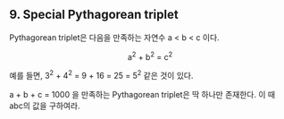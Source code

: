 ## 9. Special Pythagorean triplet

Pythagorean triplet은 다음을 만족하는 자연수 a < b < c 이다.

<p align="center">
  a<sup>2</sup> + b<sup>2</sup> = c<sup>2</sup>
</p>

예를 들면, 3<sup>2</sup> + 4<sup>2</sup> = 9 + 16 = 25 = 5<sup>2</sup> 같은 것이 있다.

a + b + c = 1000 을 만족하는 Pythagorean triplet은 딱 하나만 존재한다. 이 때 abc의 값을 구하여라.

